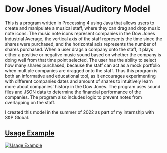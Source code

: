 # Dow Jones Visual/Auditory Model
This is a program written in Processing 4 using Java that allows users to create and manipulate a musical staff, where they can drag and drop music note icons. The music note icons represent companies in the Dow Jones Industrial Average, the vertical axis of the staff represents the time since the shares were purchased, and the horizontal axis represents the number of shares purchased. When a user drags a company onto the staff, it plays either a positive or negative music sound based on whether the company is doing well from that time point selected. The user has the ability to select how many shares purchased, because the staff can act as a mock portfolio when multiple companies are dragged onto the staff. Thus this program is both an informative and educational tool, as it encourages experimenting with different companies dates and amount of shares to intuitively learn more about companies' history in the Dow Jones. The program uses sound files and JSON data to determine the financial performance of the companies. The program also includes logic to prevent notes from overlapping on the staff. 

I created this model in the summer of 2022 as part of my internship with S&P Global. 
<br>
## [Usage Example](https://youtu.be/uLiaaL0SDmk)
[![Usage Example](https://img.youtube.com/vi/uLiaaL0SDmk/0.jpg)](https://youtu.be/uLiaaL0SDmk)
